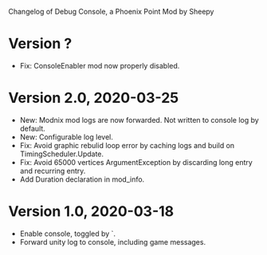 Changelog of Debug Console, a Phoenix Point Mod by Sheepy

# Version ?

* Fix: ConsoleEnabler mod now properly disabled.

# Version 2.0, 2020-03-25

* New: Modnix mod logs are now forwarded.  Not written to console log by default.
* New: Configurable log level.
* Fix: Avoid graphic rebulid loop error by caching logs and build on TimingScheduler.Update.
* Fix: Avoid 65000 vertices ArgumentException by discarding long entry and recurring entry.
* Add Duration declaration in mod_info.

# Version 1.0, 2020-03-18

* Enable console, toggled by `.
* Forward unity log to console, including game messages.